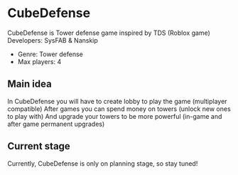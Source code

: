# CubeDefense
CubeDefense is Tower defense game inspired by TDS (Roblox game)
Developers: SysFAB & Nanskip 

* Genre: Tower defense
* Max players: 4

## Main idea
In CubeDefense you will have to create lobby to play the game (multiplayer compatible)
After games you can spend money on towers (unlock new ones to play with)
And upgrade your towers to be more powerful (in-game and after game permanent upgrades)

## Current stage
Currently, CubeDefense is only on planning stage, so stay tuned!